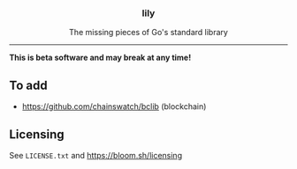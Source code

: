 <p align="center">
  <h3 align="center">lily</h3>
  <p align="center">The missing pieces of Go's standard library</p>
</p>


---------------------------------------------

**This is beta software and may break at any time!**


## To add

* https://github.com/chainswatch/bclib (blockchain)

## Licensing

See `LICENSE.txt` and https://bloom.sh/licensing
